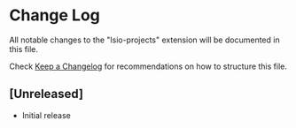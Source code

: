 # Change Log

All notable changes to the "lsio-projects" extension will be documented in this file.

Check [Keep a Changelog](http://keepachangelog.com/) for recommendations on how to structure this file.

## [Unreleased]

- Initial release
